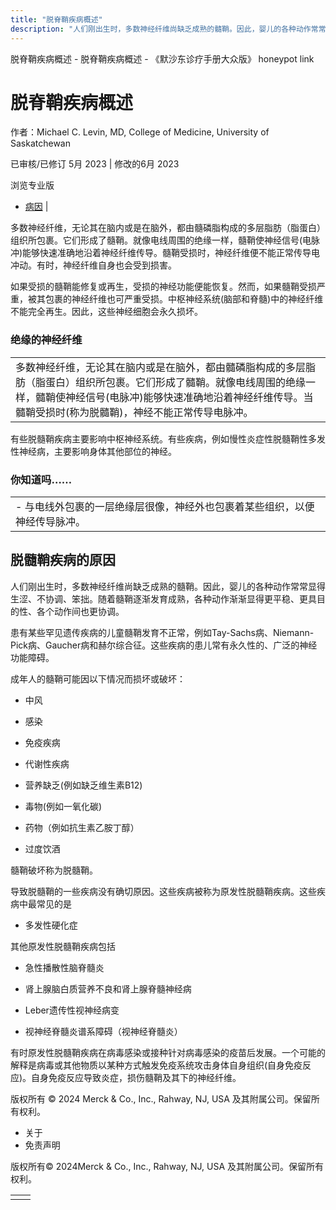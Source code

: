 ```yaml
---
title: "脱脊鞘疾病概述"
description: "人们刚出生时，多数神经纤维尚缺乏成熟的髓鞘。因此，婴儿的各种动作常常显得生涩、不协调、笨拙。随着髓鞘逐渐发育成熟，各种动作渐渐显得更平稳、更具目的性、各个动作间也更协调。"
---
```


﻿脱脊鞘疾病概述 \- 脱脊鞘疾病概述 \- 《默沙东诊疗手册大众版》 honeypot link

# 脱脊鞘疾病概述

作者：Michael C. Levin, MD, College of Medicine, University of Saskatchewan

已审核/已修订 5月 2023 \| 修改的6月 2023

浏览专业版

- [病因](#病因_v28487128_zh) \|

多数神经纤维，无论其在脑内或是在脑外，都由髓磷脂构成的多层脂肪（脂蛋白）组织所包裹。它们形成了髓鞘。就像电线周围的绝缘一样，髓鞘使神经信号(电脉冲)能够快速准确地沿着神经纤维传导。髓鞘受损时，神经纤维便不能正常传导电冲动。有时，神经纤维自身也会受到损害。

如果受损的髓鞘能修复或再生，受损的神经功能便能恢复。然而，如果髓鞘受损严重，被其包裹的神经纤维也可严重受损。中枢神经系统(脑部和脊髓)中的神经纤维不能完全再生。因此，这些神经细胞会永久损坏。

### 绝缘的神经纤维

|     |
| --- |
| 多数神经纤维，无论其在脑内或是在脑外，都由髓磷脂构成的多层脂肪（脂蛋白）组织所包裹。它们形成了髓鞘。就像电线周围的绝缘一样，髓鞘使神经信号(电脉冲)能够快速准确地沿着神经纤维传导。当髓鞘受损时(称为脱髓鞘)，神经不能正常传导电脉冲。<br> |

有些脱髓鞘疾病主要影响中枢神经系统。有些疾病，例如慢性炎症性脱髓鞘性多发性神经病，主要影响身体其他部位的神经。

### 你知道吗……

|     |
| --- |
| - 与电线外包裹的一层绝缘层很像，神经外也包裹着某些组织，以便神经传导脉冲。 |

## 脱髓鞘疾病的原因

人们刚出生时，多数神经纤维尚缺乏成熟的髓鞘。因此，婴儿的各种动作常常显得生涩、不协调、笨拙。随着髓鞘逐渐发育成熟，各种动作渐渐显得更平稳、更具目的性、各个动作间也更协调。

患有某些罕见遗传疾病的儿童髓鞘发育不正常，例如Tay-Sachs病、Niemann-Pick病、Gaucher病和赫尔综合征。这些疾病的患儿常有永久性的、广泛的神经功能障碍。

成年人的髓鞘可能因以下情况而损坏或破坏：

- 中风

- 感染

- 免疫疾病

- 代谢性疾病

- 营养缺乏(例如缺乏维生素B12)

- 毒物(例如一氧化碳)

- 药物（例如抗生素乙胺丁醇）

- 过度饮酒


髓鞘破坏称为脱髓鞘。

导致脱髓鞘的一些疾病没有确切原因。这些疾病被称为原发性脱髓鞘疾病。这些疾病中最常见的是

- 多发性硬化症


其他原发性脱髓鞘疾病包括

- 急性播散性脑脊髓炎

- 肾上腺脑白质营养不良和肾上腺脊髓神经病

- Leber遗传性视神经病变

- 视神经脊髓炎谱系障碍（视神经脊髓炎）


有时原发性脱髓鞘疾病在病毒感染或接种针对病毒感染的疫苗后发展。一个可能的解释是病毒或其他物质以某种方式触发免疫系统攻击身体自身组织(自身免疫反应)。自身免疫反应导致炎症，损伤髓鞘及其下的神经纤维。



版权所有 © 2024
Merck & Co., Inc., Rahway, NJ, USA 及其附属公司。保留所有权利。

- 关于
- 免责声明

版权所有© 2024Merck & Co., Inc., Rahway, NJ, USA 及其附属公司。保留所有权利。

|     |     |
| --- | --- |
|  |  |